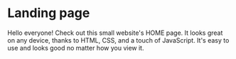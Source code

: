# Landing page
Hello everyone!
Check out this small website's HOME page. It looks great on any device, thanks to HTML, CSS, and a touch of JavaScript. It's easy to use and looks good no matter how you view it.
